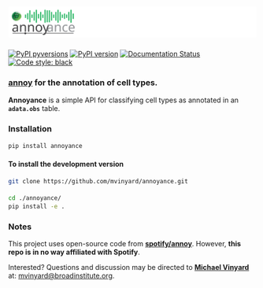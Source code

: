 # ![logo](/docs/images/annoyance.logo.svg)

[![PyPI pyversions](https://img.shields.io/pypi/pyversions/annoyance.svg)](https://pypi.python.org/pypi/annoyance/)
[![PyPI version](https://badge.fury.io/py/annoyance.svg)](https://badge.fury.io/py/annoyance)
[![Documentation Status](https://readthedocs.org/projects/annoyance/badge/?version=latest)](https://annoyance.readthedocs.io/en/latest/?badge=latest)
[![Code style: black](https://img.shields.io/badge/code%20style-black-000000.svg)](https://github.com/psf/black)

### [**annoy**](https://github.com/spotify/annoy) for the **an**notation of **ce**ll types. 
**Annoyance** is a simple API for classifying cell types as annotated in an **`adata.obs`** table. 

### Installation

```BASH
pip install annoyance
```

#### To install the development version

```BASH
git clone https://github.com/mvinyard/annoyance.git

cd ./annoyance/
pip install -e .
```

### Notes

This project uses open-source code from [**spotify/annoy**](https://github.com/spotify/annoy). However, **this repo is in no way affiliated with Spotify**. 

Interested? Questions and discussion may be directed to [**Michael Vinyard**](https://github.com/mvinyard) at: [mvinyard@broadinstitute.org](mailto:mvinyard@broadinstitute.org). 

